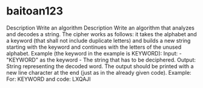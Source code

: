 # baitoan123
Description Write an algorithm 
Description Write an algorithm that analyzes and decodes a string. The cipher works as follows: it takes the alphabet and a keyword (that shall not include duplicate letters) and builds a new string starting with the keyword and continues with the letters of the unused alphabet. Example (the keyword in the example is KEYWORD):  Input: - "KEYWORD" as the keyword - The string that has to be deciphered. Output: String representing the decoded word. The output should be printed with a new line character at the end (just as in the already given code). Example: For: KEYWORD and code: LXQAJI
